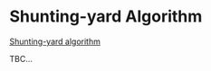# Shunting-yard Algorithm

[Shunting-yard algorithm](https://en.wikipedia.org/wiki/Shunting-yard_algorithm)

TBC...
